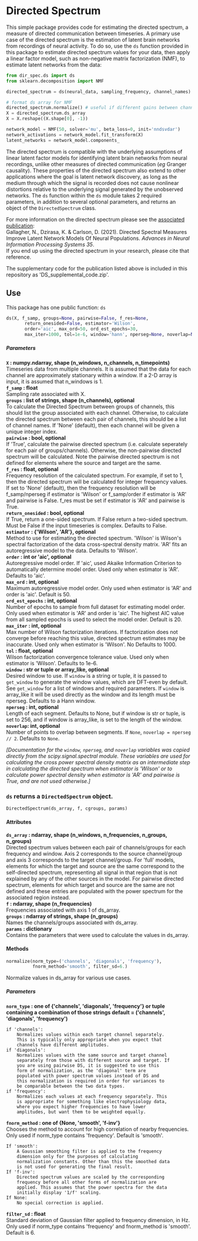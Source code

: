# Directed Spectrum #
This simple package provides code for estimating the directed spectrum, a measure of directed communication between timeseries.
A primary use case of the directed spectrum is the estimation of latent brain networks from recordings of neural activity.
To do so, use the `ds` function provided in this package to estimate directed spectrum values for your data, then apply a linear factor model, such as non-negative matrix factorization (NMF), to estimate latent networks from the data: 
```python
from dir_spec.ds import ds
from sklearn.decomposition import NMF

directed_spectrum = ds(neural_data, sampling_frequency, channel_names)

# format ds array for NMF
directed_spectrum.normalize() # useful if different gains between channels
X = directed_spectrum.ds_array
X = X.reshape((X.shape[0], -1))

network_model = NMF(50, solver='mu', beta_loss=0, init='nndsvdar')
network_activations = network_model.fit_transform(X)
latent_networks = network_model.components_
```
The directed spectrum is compatible with the underlying assumptions of linear latent factor models for identifying latent brain networks from neural recordings, unlike other measures of directed communication (*eg* Granger causality).
These properties of the directed spectrum also extend to other applications where the goal is latent network discovery, as long as the medium through which the signal is recorded does not cause nonlinear distortions relative to the underlying signal generated by the unobserved networks.
The `ds` function within the `ds` module takes 2 required parameters, in addition to several optional parameters, and returns an object of the `DirectedSpectrum` class.

For more information on the directed spectrum please see the [associated publication](https://proceedings.neurips.cc/paper/2021/hash/3d36c07721a0a5a96436d6c536a132ec-Abstract.html):  
Gallagher, N., Dzirasa, K. & Carlson, D. (2021). Directed Spectral Measures Improve Latent Network Models Of Neural Populations. *Advances in Neural Information Processing Systems 35*.  
If you end up using the directed spectrum in your research, please cite that reference.

The supplementary code for the publication listed above is included in this repository as 'DS_supplemental_code.zip'.

## Use ##
This package has one public function: `ds`
```python
ds(X, f_samp, groups=None, pairwise=False, f_res=None,
       return_onesided=False, estimator='Wilson',
       order='aic', max_ord=50, ord_est_epochs=30,
       max_iter=1000, tol=1e-6, window='hann', nperseg=None, noverlap=None):
```
##### Parameters #####
**`X` : numpy.ndarray, shape (n_windows, n_channels, n_timepoints)**  
        Timeseries data from multiple channels. It is assumed that the
        data for each channel are approximately stationary within a window.
        If a 2-D array is input, it is assumed that n_windows is 1.  
**`f_samp` : float**  
        Sampling rate associated with X.  
**`groups` : list of strings, shape (n_channels), optional**  
        To calculate the Directed Spectrum between groups of channels, this
        should list the group associated with each channel. Otherwise, to
        calculate the directed spectrum between each pair of channels, this
        should be a list of channel names. If 'None' (default), then each
        channel will be given a unique integer index.  
**`pairwise` : bool, optional**  
        If 'True', calculate the pairwise directed spectrum
        (i.e. calculate seperately for each pair of groups/channels).
        Otherwise, the non-pairwise directed spectrum will be calculated.
        Note the pairwise directed spectrum is not defined for elements
        where the source and target are the same.  
**`f_res` : float, optional**  
        Frequency resolution of the calculated spectrum. For example, if
        set to 1, then the directed spectrum will be calculated for
        integer frequency values. If set to 'None' (default), then
        the frequency resolution will be f_samp/nperseg if estimator is
        'Wilson' or f_samp/order if estimator is 'AR' and pairwise is
        False. f_res must be set if estimator is 'AR' and pairwise is
        True.  
**`return_onesided` : bool, optional**  
        If True, return a one-sided spectrum. If False return a
        two-sided spectrum. Must be False if the input timeseries is
        complex. Defaults to False.  
**`estimator` : {'Wilson', 'AR'}, optional**  
        Method to use for estimating the directed spectrum. 'Wilson' is
        Wilson's spectral factorization of the data cross-spectral
        density matrix. 'AR' fits an autoregressive model to the data.
        Defaults to 'Wilson'.  
**`order` : int or 'aic', optional**  
        Autoregressive model order. If 'aic', used Akaike Information
        Criterion to automatically determine model order. Used only when
        estimator is 'AR'. Defaults to 'aic'.  
**`max_ord` : int, optional**  
        Maximum autoregressive model order. Only used when estimator is
        'AR' and order is 'aic'. Default is 50.  
**`ord_est_epochs` : int, optional**  
        Number of epochs to sample from full dataset for estimating
        model order. Only used when estimator is 'AR' and order is
        'aic'. The highest AIC value from all sampled epochs is used
        to select the model order. Default is 20.  
**`max_iter` : int, optional**  
        Max number of Wilson factorization iterations. If factorization
        does not converge before reaching this value, directed spectrum
        estimates may be inaccurate. Used only when estimator is
        'Wilson'. No Defaults to 1000.  
**`tol` : float, optional**  
        Wilson factorization convergence tolerance value. Used only when
        estimator is 'Wilson'. Defaults to 1e-6.  
**`window` : str or tuple or array_like, optional**  
        Desired window to use. If `window` is a string or tuple, it is
        passed to `get_window` to generate the window values, which are
        DFT-even by default. See `get_window` for a list of windows and
        required parameters. If `window` is array_like it will be used
        directly as the window and its length must be nperseg. Defaults
        to a Hann window.  
**`nperseg` : int, optional**  
        Length of each segment. Defaults to None, but if window is str or
        tuple, is set to 256, and if window is array_like, is set to the
        length of the window.  
**`noverlap`: int, optional**  
        Number of points to overlap between segments. If `None`,
        ``noverlap = nperseg // 2``. Defaults to `None`.  
 
 *[Documentation for the `window`, `nperseg`, and `noverlap` variables was
        copied directly from the scipy.signal.spectral module. These
        variables are used for calculating the cross power spectral density
        matrix as an intermediate step in calculating the directed spectrum 
        when estimator is 'Wilson' or to calculate power spectral density
        when estimator is 'AR' and pairwise is True, and are not used
        otherwise.]*


### `ds` returns a `DirectedSpectrum` object. ###
```python
DirectedSpectrum(ds_array, f, cgroups, params)
```
#### Attributes ####
**`ds_array` : ndarray, shape (n_windows, n_frequencies, n_groups, n_groups)**  
        Directed spectrum values between each pair of channels/groups 
        for each frequency and window. Axis 2 corresponds to the source 
        channel/group and axis 3 corresponds to the target 
        channel/group. For 'full' models, elements for which the target 
        and source are the same correspond to the self-directed 
        spectrum, representing all signal in that region that is not 
        explained by any of the other sources in the model. For pairwise 
        directed spectrum, elements for which target and source are the 
        same are not defined and these entries are populated with the 
        power spectrum for the associated region instead.  
**`f` : ndarray, shape (n_frequencies)**  
        Frequencies associated with axis 1 of ds_array.  
**`groups` : ndarray of strings, shape (n_groups)**  
        Names the channels/groups associated with ds_array.  
**`params` : dictionary**  
        Contains the parameters that were used to calculate the values in
        ds_array.  

#### Methods ####
```python
normalize(norm_type=('channels', 'diagonals', 'frequency'),
          fnorm_method='smooth', filter_sd=6.)
```
Normalize values in ds_array for various use cases.

##### Parameters #####

**`norm_type` : one of {'channels', 'diagonals', 'frequency'} or tuple
                containing a combination of those strings
                default = ('channels', 'diagonals', 'frequency')**

    if 'channels':
        Normalizes values within each target channel separately.
        This is typically only appropriate when you expect that
        channels have different amplitudes.
    if 'diagonals': 
        Normalizes values with the same source and target channel
        separately from those with different source and target. If
        you are using pairwise DS, it is suggested to use this
        form of normalization, as the 'diagonal' term are
        populated with power spectrum values instead of DS and
        this normalization is required in order for variances to
        be comparable between the two data types.
    if 'frequency':
        Normalizes each values at each frequency separately. This
        is appropriate for something like electrophysiology data,
        where you expect higher frequencies to have lower
        amplitudes, but want them to be weighted equally.
        
**`fnorm_method` : one of {None, 'smooth', 'f-inv'}**  
        Chooses the method to account for high correlation
        of nearby frequencies. Only used if norm_type
        contains 'frequency'. Default is 'smooth'.

    If 'smooth':
        A Gaussian smoothing filter is applied to the frequency
        dimension only for the purposes of calculating
        normalization constants. Other than this the smoothed data
        is not used for generating the final result.
    If 'f-inv':
        Directed spectrum values are scaled by the corresponding
        frequency before all other forms of normalization are
        applied. This assumes that the power spectra for the data
        initially display '1/f' scaling.
    If None:
        No special correction is applied.  

**`filter_sd` : float**  
        Standard deviation of Gaussian filter applied to frequency
        dimension, in Hz. Only used if norm_type contains 'frequency'
        and fnorm_method is 'smooth'. Default is 6.
